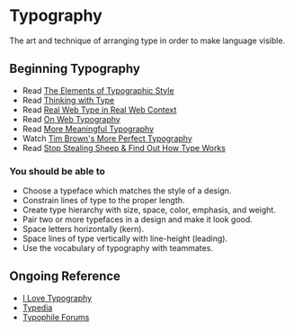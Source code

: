 # Typography

The art and technique of arranging type in order to make language visible.

## Beginning Typography

* Read [The Elements of Typographic Style](http://amzn.to/elements-typographic-style)
* Read [Thinking with Type](http://amzn.to/thinking-with-type)
* Read [Real Web Type in Real Web Context](http://www.alistapart.com/articles/real-web-type-in-real-web-context/)
* Read [On Web Typography](http://www.alistapart.com/articles/on-web-typography/)
* Read [More Meaningful Typography](http://www.alistapart.com/articles/more-meaningful-typography/)
* Watch [Tim Brown's More Perfect Typography](https://vimeo.com/1707938)
* Read [Stop Stealing Sheep & Find Out How Type Works](http://amzn.com/0201703394)

### You should be able to

* Choose a typeface which matches the style of a design.
* Constrain lines of type to the proper length.
* Create type hierarchy with size, space, color, emphasis, and weight.
* Pair two or more typefaces in a design and make it look good.
* Space letters horizontally (kern).
* Space lines of type vertically with line-height (leading).
* Use the vocabulary of typography with teammates.

## Ongoing Reference

* [I Love Typography](http://www.ilovetypography.com)
* [Typedia](http://typedia.org)
* [Typophile Forums](http://typophile.com)
